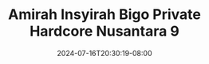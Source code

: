 --- 
title: "Amirah Insyirah Bigo Private Hardcore Nusantara 9"
description: "streaming bokeh Amirah Insyirah Bigo Private Hardcore Nusantara 9 gratis    "
date: 2024-07-16T20:30:19-08:00
file_code: "p71xnyzlrhog"
draft: false
cover: "iay90e6rcsq7f7ht.jpg"
tags: ["Amirah", "Insyirah", "Bigo", "Private", "Hardcore", "Nusantara", "bokep-indo", "bokep-viral", "bokep-ig"]
length: 38
fld_id: "1483924"
foldername: "Amirah insyirah"
categories: ["Amirah insyirah"]
views: 0
---